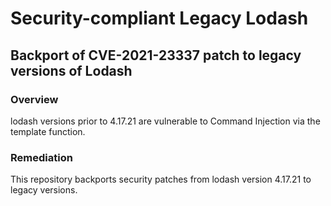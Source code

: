 # Security-compliant Legacy Lodash
## Backport of CVE-2021-23337 patch to legacy versions of Lodash
### Overview
lodash versions prior to 4.17.21 are vulnerable to Command Injection via the template function.

### Remediation
This repository backports security patches from lodash version 4.17.21 to legacy versions.
